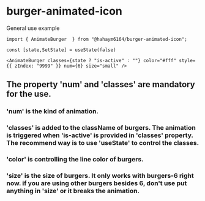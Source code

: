 # burger-animated-icon

General use example

    import { AnimateBurger  } from "@hahaym6164/burger-animated-icon";

    const [state,SetState] = useState(false)

    <AnimateBurger classes={state ? "is-active" : ""} color="#fff" style={{ zIndex: "9999" }} num={6} size="small" />


## The property 'num' and 'classes' are mandatory for the use. 

### 'num' is the kind of animation.

### 'classes' is added to the className of burgers. The animation is triggered when 'is-active' is provided in 'classes' property. The recommend way is to use 'useState' to control the classes.

### 'color' is controlling the line color of burgers.

### 'size' is the size of burgers. It only works with burgers-6 right now. if you are using other burgers besides 6, don't use put anything in 'size' or it breaks the animation.
